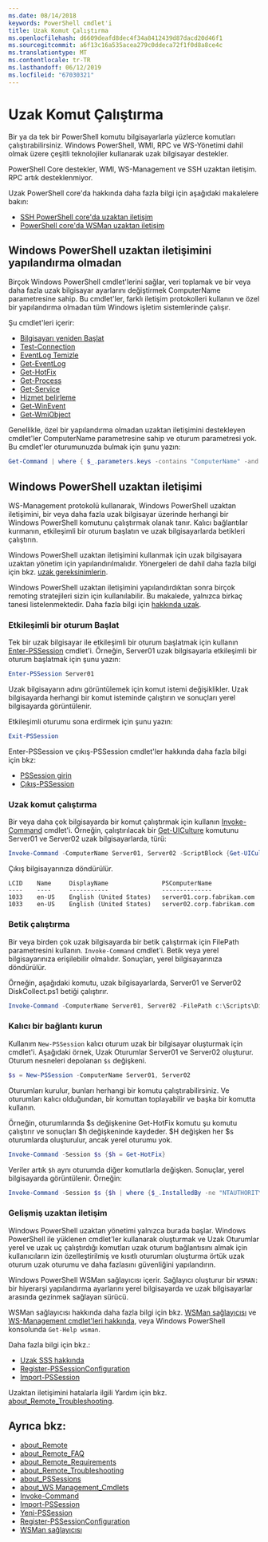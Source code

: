 ```yaml
---
ms.date: 08/14/2018
keywords: PowerShell cmdlet'i
title: Uzak Komut Çalıştırma
ms.openlocfilehash: d6609deafd8dec4f34a8412439d87dacd20d46f1
ms.sourcegitcommit: a6f13c16a535acea279c0ddeca72f1f0d8a8ce4c
ms.translationtype: MT
ms.contentlocale: tr-TR
ms.lasthandoff: 06/12/2019
ms.locfileid: "67030321"
---
```

# <a name="running-remote-commands"></a>Uzak Komut Çalıştırma

Bir ya da tek bir PowerShell komutu bilgisayarlarla yüzlerce komutları çalıştırabilirsiniz. Windows PowerShell, WMI, RPC ve WS-Yönetimi dahil olmak üzere çeşitli teknolojiler kullanarak uzak bilgisayar destekler.

PowerShell Core destekler, WMI, WS-Management ve SSH uzaktan iletişim. RPC artık desteklenmiyor.

Uzak PowerShell core'da hakkında daha fazla bilgi için aşağıdaki makalelere bakın:

- [SSH PowerShell core'da uzaktan iletişim][ssh-remoting]
- [PowerShell core'da WSMan uzaktan iletişim][wsman-remoting]

## <a name="windows-powershell-remoting-without-configuration"></a>Windows PowerShell uzaktan iletişimini yapılandırma olmadan

Birçok Windows PowerShell cmdlet'lerini sağlar, veri toplamak ve bir veya daha fazla uzak bilgisayar ayarlarını değiştirmek ComputerName parametresine sahip. Bu cmdlet'ler, farklı iletişim protokolleri kullanın ve özel bir yapılandırma olmadan tüm Windows işletim sistemlerinde çalışır.

Şu cmdlet'leri içerir:

- [Bilgisayarı yeniden Başlat](/powershell/module/microsoft.powershell.management/restart-computer)
- [Test-Connection](/powershell/module/microsoft.powershell.management/test-connection)
- [EventLog Temizle](/powershell/module/microsoft.powershell.management/clear-eventlog)
- [Get-EventLog](/powershell/module/microsoft.powershell.management/get-eventlog)
- [Get-HotFix](/powershell/module/microsoft.powershell.management/get-hotfix)
- [Get-Process](/powershell/module/microsoft.powershell.management/get-process)
- [Get-Service](/powershell/module/microsoft.powershell.management/get-service)
- [Hizmet belirleme](/powershell/module/microsoft.powershell.management/set-service)
- [Get-WinEvent](/powershell/module/microsoft.powershell.diagnostics/get-winevent)
- [Get-WmiObject](/powershell/module/microsoft.powershell.management/get-wmiobject)

Genellikle, özel bir yapılandırma olmadan uzaktan iletişimini destekleyen cmdlet'ler ComputerName parametresine sahip ve oturum parametresi yok. Bu cmdlet'ler oturumunuzda bulmak için şunu yazın:

```powershell
Get-Command | where { $_.parameters.keys -contains "ComputerName" -and $_.parameters.keys -notcontains "Session"}
```

## <a name="windows-powershell-remoting"></a>Windows PowerShell uzaktan iletişimi

WS-Management protokolü kullanarak, Windows PowerShell uzaktan iletişimini, bir veya daha fazla uzak bilgisayar üzerinde herhangi bir Windows PowerShell komutunu çalıştırmak olanak tanır. Kalıcı bağlantılar kurmanın, etkileşimli bir oturum başlatın ve uzak bilgisayarlarda betikleri çalıştırın.

Windows PowerShell uzaktan iletişimini kullanmak için uzak bilgisayara uzaktan yönetim için yapılandırılmalıdır.
Yönergeleri de dahil daha fazla bilgi için bkz. [uzak gereksinimlerin](/powershell/module/microsoft.powershell.core/about/about_remote_requirements).

Windows PowerShell uzaktan iletişimini yapılandırdıktan sonra birçok remoting stratejileri sizin için kullanılabilir.
Bu makalede, yalnızca birkaç tanesi listelenmektedir. Daha fazla bilgi için [hakkında uzak](/powershell/module/microsoft.powershell.core/about/about_remote).

### <a name="start-an-interactive-session"></a>Etkileşimli bir oturum Başlat

Tek bir uzak bilgisayar ile etkileşimli bir oturum başlatmak için kullanın [Enter-PSSession](/powershell/module/microsoft.powershell.core/enter-pssession) cmdlet'i.
Örneğin, Server01 uzak bilgisayarla etkileşimli bir oturum başlatmak için şunu yazın:

```powershell
Enter-PSSession Server01
```

Uzak bilgisayarın adını görüntülemek için komut istemi değişiklikler. Uzak bilgisayarda herhangi bir komut isteminde çalıştırın ve sonuçları yerel bilgisayarda görüntülenir.

Etkileşimli oturumu sona erdirmek için şunu yazın:

```powershell
Exit-PSSession
```

Enter-PSSession ve çıkış-PSSession cmdlet'ler hakkında daha fazla bilgi için bkz:

- [PSSession girin](/powershell/module/microsoft.powershell.core/enter-pssession)
- [Çıkış-PSSession](/powershell/module/microsoft.powershell.core/exit-pssession)

### <a name="run-a-remote-command"></a>Uzak komut çalıştırma

Bir veya daha çok bilgisayarda bir komut çalıştırmak için kullanın [Invoke-Command](/powershell/module/microsoft.powershell.core/invoke-command) cmdlet'i. Örneğin, çalıştırılacak bir [Get-UICulture](/powershell/module/microsoft.powershell.utility/get-uiculture) komutunu Server01 ve Server02 uzak bilgisayarlarda, türü:

```powershell
Invoke-Command -ComputerName Server01, Server02 -ScriptBlock {Get-UICulture}
```

Çıkış bilgisayarınıza döndürülür.

```output
LCID    Name     DisplayName               PSComputerName
----    ----     -----------               --------------
1033    en-US    English (United States)   server01.corp.fabrikam.com
1033    en-US    English (United States)   server02.corp.fabrikam.com
```

### <a name="run-a-script"></a>Betik çalıştırma

Bir veya birden çok uzak bilgisayarda bir betik çalıştırmak için FilePath parametresini kullanın. `Invoke-Command` cmdlet'i. Betik veya yerel bilgisayarınıza erişilebilir olmalıdır. Sonuçları, yerel bilgisayarınıza döndürülür.

Örneğin, aşağıdaki komutu, uzak bilgisayarlarda, Server01 ve Server02 DiskCollect.ps1 betiği çalıştırır.

```powershell
Invoke-Command -ComputerName Server01, Server02 -FilePath c:\Scripts\DiskCollect.ps1
```

### <a name="establish-a-persistent-connection"></a>Kalıcı bir bağlantı kurun

Kullanım `New-PSSession` kalıcı oturum uzak bir bilgisayar oluşturmak için cmdlet'i. Aşağıdaki örnek, Uzak Oturumlar Server01 ve Server02 oluşturur. Oturum nesneleri depolanan `$s` değişkeni.

```powershell
$s = New-PSSession -ComputerName Server01, Server02
```

Oturumları kurulur, bunları herhangi bir komutu çalıştırabilirsiniz. Ve oturumları kalıcı olduğundan, bir komuttan toplayabilir ve başka bir komutta kullanın.

Örneğin, oturumlarında $s değişkenine Get-HotFix komutu şu komutu çalıştırır ve sonuçları $h değişkeninde kaydeder. $H değişken her $s oturumlarda oluşturulur, ancak yerel oturumu yok.

```powershell
Invoke-Command -Session $s {$h = Get-HotFix}
```

Veriler artık `$h` aynı oturumda diğer komutlarla değişken. Sonuçlar, yerel bilgisayarda görüntülenir. Örneğin:

```powershell
Invoke-Command -Session $s {$h | where {$_.InstalledBy -ne "NTAUTHORITY\SYSTEM"}}
```

### <a name="advanced-remoting"></a>Gelişmiş uzaktan iletişim

Windows PowerShell uzaktan yönetimi yalnızca burada başlar. Windows PowerShell ile yüklenen cmdlet'ler kullanarak oluşturmak ve Uzak Oturumlar yerel ve uzak uç çalıştırdığı komutları uzak oturum bağlantısını almak için kullanıcıların izin özelleştirilmiş ve kısıtlı oturumları oluşturma örtük uzak oturum uzak oturumu ve daha fazlasını güvenliğini yapılandırın.

Windows PowerShell WSMan sağlayıcısı içerir. Sağlayıcı oluşturur bir `WSMAN:` bir hiyerarşi yapılandırma ayarlarını yerel bilgisayarda ve uzak bilgisayarlar arasında gezinmek sağlayan sürücü.

WSMan sağlayıcısı hakkında daha fazla bilgi için bkz. [WSMan sağlayıcısı](https://technet.microsoft.com/library/dd819476.aspx) ve [WS-Management cmdlet'leri hakkında](/powershell/module/microsoft.powershell.core/about/about_ws-management_cmdlets), veya Windows PowerShell konsolunda `Get-Help wsman`.

Daha fazla bilgi için bkz.:

- [Uzak SSS hakkında](https://technet.microsoft.com/library/dd315359.aspx)
- [Register-PSSessionConfiguration](https://go.microsoft.com/fwlink/?LinkId=821508)
- [Import-PSSession](https://go.microsoft.com/fwlink/?LinkId=821821)

Uzaktan iletişimini hatalarla ilgili Yardım için bkz. [about_Remote_Troubleshooting](https://technet.microsoft.com/library/dd347642.aspx).

## <a name="see-also"></a>Ayrıca bkz:

- [about_Remote](https://technet.microsoft.com/library/9b4a5c87-9162-4adf-bdfe-fbc80b9b8970)
- [about_Remote_FAQ](https://technet.microsoft.com/library/e23702fd-9415-4a98-9975-390a4d3adc42)
- [about_Remote_Requirements](https://technet.microsoft.com/library/da213949-134c-4741-b307-81f4492ba1bd)
- [about_Remote_Troubleshooting](https://technet.microsoft.com/library/2f890148-8578-49ed-85ea-79a489dd6317)
- [about_PSSessions](https://technet.microsoft.com/library/7a9b4e0e-fa1b-47b0-92f6-6e2995d70acb)
- [about_WS Management_Cmdlets](https://technet.microsoft.com/library/6ed3370a-ea10-45a5-9493-696aeace27ed)
- [Invoke-Command](/powershell/module/microsoft.powershell.core/invoke-command)
- [Import-PSSession](https://go.microsoft.com/fwlink/?LinkId=821821)
- [Yeni-PSSession](https://go.microsoft.com/fwlink/?LinkId=821498)
- [Register-PSSessionConfiguration](https://go.microsoft.com/fwlink/?LinkId=821508)
- [WSMan sağlayıcısı](https://technet.microsoft.com/library/66fe1241-e08f-49ca-832f-a84c33ca8735)

[wsman-remoting]: WSMan-Remoting-in-PowerShell-Core.md
[ssh-remoting]: SSH-Remoting-in-PowerShell-Core.md
